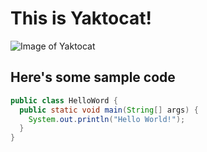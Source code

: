 # This is Yaktocat!

![Image of Yaktocat](https://octodex.github.com/images/yaktocat.png)

## Here's some sample code
``` java
public class HelloWord {
  public static void main(String[] args) {
    System.out.println("Hello World!");
  }
}
```
